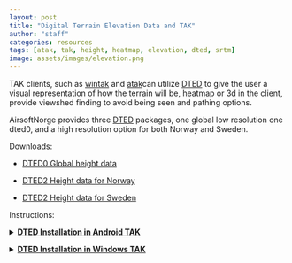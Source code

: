 ```yaml
---
layout: post
title: "Digital Terrain Elevation Data and TAK"
author: "staff"
categories: resources
tags: [atak, tak, height, heatmap, elevation, dted, srtm]
image: assets/images/elevation.png
---
```


TAK clients, such as [wintak](../wintak) and [atak](../atak)can utilize [DTED](https://en.wikipedia.org/wiki/DTED) to give the user a visual representation of how the terrain will be, heatmap or 3d in the client, provide viewshed finding to avoid being seen and pathing options. 

AirsoftNorge provides three [DTED](https://en.wikipedia.org/wiki/DTED) packages, one global low resolution one dted0, and a high resolution option for both Norway and Sweden. 

Downloads:

* [DTED0 Global height data](https://github.com/airsoftnorge/DTED0-World/archive/refs/heads/main.zip)

* [DTED2 Height data for Norway](https://github.com/airsoftnorge/DTED2-Norway/archive/refs/heads/master.zip)

* [DTED2 Height data for Sweden](https://github.com/airsoftnorge/DTED2-Sweden/archive/refs/heads/master.zip)

Instructions:

<details>
	<summary><b><u>DTED Installation in Android TAK</u></b></summary>
		<div class="video-thumbnail">
		  <a href="https://youtu.be/UvDtNTvqK2E">
			<img src="https://i.ytimg.com/vi/UvDtNTvqK2E/sddefault.jpg" width="640"/>
			<div class="video-thumbnail-centered"><i class="fa-solid fa-play"></i></div>
		  </a>
		</div>
</details>
<p></p>
<details>
   <summary><b><u>DTED Installation in Windows TAK</u></b></summary>
   <p>
   <p>
      Extract the downloaded zip file to the dted directory:
      <br>
      C:\ProgramData\WinTAK\DTED
   </p>
   </p>
</details>
